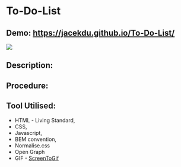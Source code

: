 # To-Do-List

## Demo: https://jacekdu.github.io/To-Do-List/

![](images/animation_1.gif)

## Description:



## Procedure:


## Tool Utilised:

- HTML - Living Standard,
- CSS,
- Javascript,
- BEM convention,
- Normalise.css
- Open Graph 
- GIF - [ScreenToGif](https://www.screentogif.com/)
